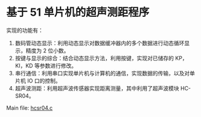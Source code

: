 # 基于 51 单片机的超声测距程序

实现的功能有：

1. 数码管动态显示：利用动态显示对数据缓冲器内的多个数据进行动态循环显示，精度为 2 位小数。
2. 按键与显示的综合：结合动态显示方法，利用按键，实现对已储存的 KP，KI，KD 等参数进行修改。
3. 串行通信：利用串口实现单片机与计算机的通信，实现数据的传输，以及对单片机 IO 口的控制。
4. 超声波测距：利用超声波传感器实现距离测量，其中利用了超声波模块 HC-SR04。

Main file: [hcsr04.c](hcsr04.c)

